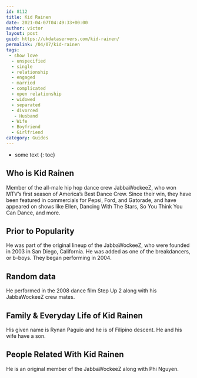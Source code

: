 ```yaml
---
id: 8112
title: Kid Rainen
date: 2021-04-07T04:49:33+00:00
author: victor
layout: post
guid: https://ukdataservers.com/kid-rainen/
permalink: /04/07/kid-rainen
tags:
 - show love
  - unspecified
  - single
  - relationship
  - engaged
  - married
  - complicated
  - open relationship
  - widowed
  - separated
  - divorced
   - Husband
  - Wife
  - Boyfriend
  - Girlfriend
category: Guides
---
```


* some text
{: toc}


## Who is Kid Rainen



Member of the all-male hip hop dance crew JabbaWockeeZ, who won MTV&#8217;s first season of America&#8217;s Best Dance Crew. Since their win, they have been featured in commercials for Pepsi, Ford, and Gatorade, and have appeared on shows like Ellen, Dancing With The Stars, So You Think You Can Dance, and more.

                
                
                
## Prior to Popularity



He was part of the original lineup of the JabbaWockeeZ, who were founded in 2003 in San Diego, California. He was added as one of the breakdancers, or b-boys. They began performing in 2004.

                
                
                
## Random data



He performed in the 2008 dance film Step Up 2 along with his JabbaWockeeZ crew mates.

                
                
                
## Family & Everyday Life of Kid Rainen



His given name is Rynan Paguio and he is of Filipino descent. He and his wife have a son.

                
                
                
## People Related With Kid Rainen



He is an original member of the JabbaWockeeZ along with Phi Nguyen.

                
              
            
          
          
          